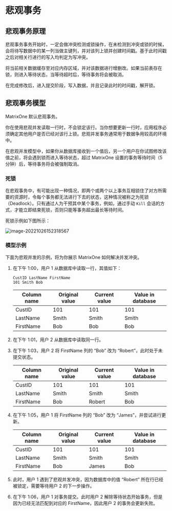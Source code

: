 # 悲观事务

## 悲观事务原理

悲观事务事务开始时，一定会做冲突检测或锁操作，在未检测到冲突或锁的时候，会将待写数据中的某一列当做主键列，并对该列上锁并创建时间戳。基于此时间戳之后对相关行进行的写入均判定为写冲突。

将当前相关数据缓存至对应内存区域，并对该数据进行增删改。如果当前表存在锁，则进入等待状态，当等待超时后，等待事务将会被取消。

在完成修改后，进入提交阶段，写入数据，并且记录此时的时间戳，解开锁。

## 悲观事务模型

MatrixOne 默认悲观事务。

你在使用悲观并发读取一行时，不会锁定该行。当你想要更新一行时，应用程序必须确定其他用户是否已经对该行上锁。悲观并发事务通常用于数据争用较高的环境中。

在悲观并发模型中，如果你从数据库接收到一个值后，另一个用户在你试图修改该值之前，将会遇到锁而进入等待状态，超过 MatrixOne 设置的事务等待时间（5 分钟）后，等待事务将会被强制取消。

### 死锁

在悲观事务中，有可能出现一种情况，即两个或两个以上事务互相锁住了对方所需要的资源时，令每个事务都无法进行下去的状态，这种情况被称之为死锁（Deadlock）。只有通过人为干预其中某个事务，例如，通过手动 `Kill` 会话的方式，才能立即结束死锁，否则只能等事务超出最长等待时间。

死锁示例如下图所示：

![image-20221026152318567](https://github.com/matrixorigin/artwork/blob/main/docs/distributed-transaction/deadlocked-zh.png?raw=true)

### 模型示例

下面为悲观并发的示例，将为你展示 MatrixOne 如何解决并发冲突。

1. 在下午 1:00，用户 1 从数据库中读取一行，其值如下：

   ```
   CustID LastName FirstName
   101 Smith Bob
   ```

   |Column name|Original value|Current value|Value in database|
   |---|---|---|---|
   |CustID|101|101|101|
   |LastName|Smith|Smith|Smith|
   |FirstName|Bob|Bob|Bob|

2. 在下午 1:01，用户 2 从数据库中读取同一行。

3. 在下午 1:03，用户 2 将 FirstName 列的 “Bob” 改为 “Robert”，此时处于未提交状态。

    |Column name|Original value|Current value|Value in database|
    |---|---|---|---|
    |CustID|101|101|101|
    |LastName|Smith|Smith|Smith|
    |FirstName|Bob|Robert|Bob|

4. 在下午 1:05，用户 1 将 FirstName 列的 “Bob” 改为 “James”，并尝试进行更新。

    |Column name|Original value|Current value|Value in database|
    |---|---|---|---|
    |CustID|101|101|101|
    |LastName|Smith|Smith|Smith|
    |FirstName|Bob|James|Bob|

5. 此时，用户 1 遇到了悲观并发冲突，因为数据库中的值 “Robert” 所在行已经被锁定，需要等待用户 2 的下一步操作。

6. 在下午 1:06，用户 1 对事务提交。此时用户 2 解除等待状态开始事务，但是因为已经无法匹配到对应的 FirstName，因此用户 2 的事务会更新失败。
